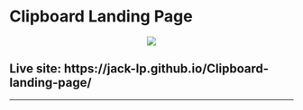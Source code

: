 # Clipboard Landing Page

<p align="center">
 <img src="https://i.imgur.com/AUd4UgK.png" />
</p>

<h2>Live site: https://jack-lp.github.io/Clipboard-landing-page/</h2>

---
